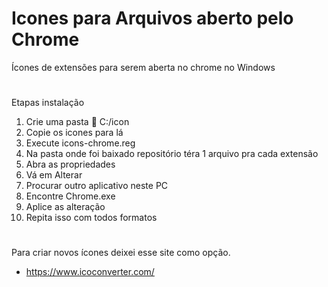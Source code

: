 # Icones para Arquivos aberto pelo Chrome
Ícones de extensões para serem aberta no chrome no Windows
#
Etapas instalação 
1.  Crie uma pasta 📂 C:/icon
  2.  Copie os icones para lá
  3. Execute icons-chrome.reg
  4.  Na pasta onde foi baixado repositório téra 1 arquivo pra cada extensão
  5.  Abra as propriedades 
  6.  Vá em Alterar
  7.  Procurar outro aplicativo neste PC
  8.  Encontre Chrome.exe
  9.  Aplice as alteração
  10. Repita isso com todos formatos
#
Para criar novos ícones deixei esse site como opção.
 - https://www.icoconverter.com/



